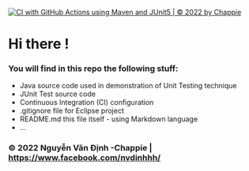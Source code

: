 [![CI with GitHub Actions using Maven and JUnit5 | © 2022 by Chappie](https://github.com/NVDinh2003/mathutil-junit5/actions/workflows/ci-maven.yml/badge.svg)](https://github.com/NVDinh2003/mathutil-junit5/actions/workflows/ci-maven.yml)

# Hi there !

### You will find in this repo the following stuff:
* Java source code used in demonstration of Unit Testing technique
* JUnit Test source code
* Continuous Integration (CI) configuration
* .gitignore file for Eclipse project
* README.md this file itself - using Markdown language
* ...

### © 2022 Nguyễn Văn Định -Chappie | https://www.facebook.com/nvdinhhh/